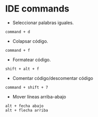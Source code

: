 # IDE commands


- Seleccionar palabras iguales.

```
command + d
````

- Colapsar código.

```
command + f
```

- Formatear código.

```
shift + alt + f
```

- Comentar código/descomentar código
```
command + shift + 7
```

- Mover líneas arriba-abajo
```
alt + fecha abajo
alt + flecha arriba
```